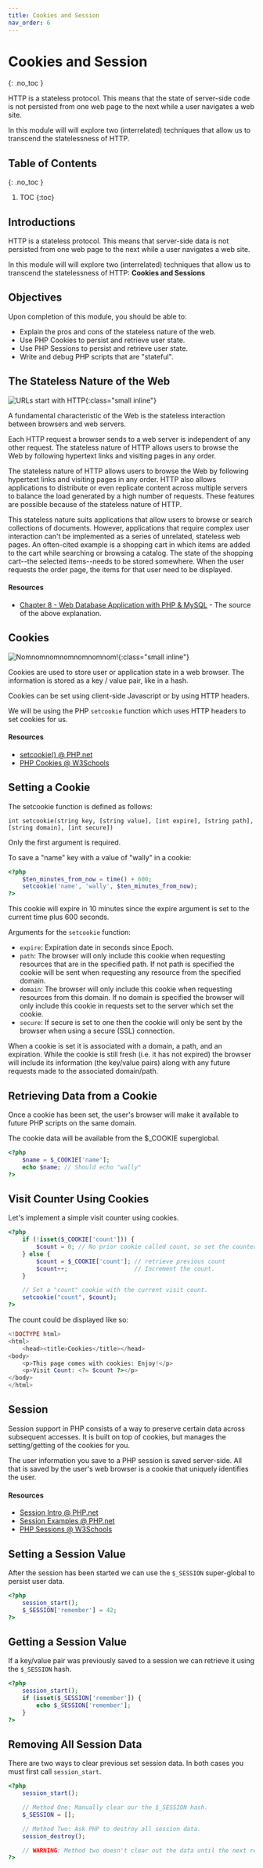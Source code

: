 ```yaml
---
title: Cookies and Session
nav_order: 6
---
```


<!-- prettier-ignore-start -->
# Cookies and Session
{: .no_toc }

HTTP is a stateless protocol. This means that the state of server-side code is not persisted from one web page to the next while a user navigates a web site.

In this module will will explore two (interrelated) techniques that allow us to transcend the statelessness of HTTP.

## Table of Contents
{: .no_toc }

1. TOC
{:toc}

<!-- prettier-ignore-end -->

## Introductions

HTTP is a stateless protocol. This means that server-side data is not persisted from one web page to the next while a user navigates a web site.

In this module will will explore two (interrelated) techniques that allow us to transcend the statelessness of HTTP: **Cookies and Sessions**

## Objectives

Upon completion of this module, you should be able to:

- Explain the pros and cons of the stateless nature of the web.
- Use PHP Cookies to persist and retrieve user state.
- Use PHP Sessions to persist and retrieve user state.
- Write and debug PHP scripts that are "stateful".

## The Stateless Nature of the Web

![URLs start with HTTP](http.jpg){:class="small inline"}

A fundamental characteristic of the Web is the stateless interaction between browsers and web servers.

Each HTTP request a browser sends to a web server is independent of any other request. The stateless nature of HTTP allows users to browse the Web by following hypertext links and visiting pages in any order.

The stateless nature of HTTP allows users to browse the Web by following hypertext links and visiting pages in any order. HTTP also allows applications to distribute or even replicate content across multiple servers to balance the load generated by a high number of requests. These features are possible because of the stateless nature of HTTP.

This stateless nature suits applications that allow users to browse or search collections of documents. However, applications that require complex user interaction can't be implemented as a series of unrelated, stateless web pages. An often-cited example is a shopping cart in which items are added to the cart while searching or browsing a catalog. The state of the shopping cart--the selected items--needs to be stored somewhere. When the user requests the order page, the items for that user need to be displayed.

#### Resources

- [Chapter 8 - Web Database Application with PHP & MySQL](http://www.onlamp.com/pub/a/php/excerpt/webdbapps_8/) - The source of the above explanation.

## Cookies

![Nomnomnomnomnomnomnom!](Choc_Chip_Stack_Sidecookie.png){:class="small inline"}

Cookies are used to store user or application state in a web browser. The information is stored as a key / value pair, like in a hash.

Cookies can be set using client-side Javascript or by using HTTP headers.

We will be using the PHP `setcookie` function which uses HTTP headers to set cookies for us.

#### Resources

- [setcookie() @ PHP.net](https://php.net/manual/en/function.setcookie.php)
- [PHP Cookies @ W3Schools](http://www.w3schools.com/php/php_cookies.asp)

## Setting a Cookie

The setcookie function is defined as follows:

`int setcookie(string key, [string value], [int expire], [string path], [string domain], [int secure])`

Only the first argument is required.

To save a "name" key with a value of "wally" in a cookie:

```php
<?php
    $ten_minutes_from_now = time() + 600;
    setcookie('name', 'wally', $ten_minutes_from_now);
?>
```

This cookie will expire in 10 minutes since the expire argument is set to the current time plus 600 seconds.

Arguments for the `setcookie` function:

- `expire`: Expiration date in seconds since Epoch.
- `path`: The browser will only include this cookie when requesting resources that are in the specified path. If not path is specified the cookie will be sent when requesting any resource from the specified domain.
- `domain`: The browser will only include this cookie when requesting resources from this domain. If no domain is specified the browser will only include this cookie in requests set to the server which set the cookie.
- `secure`: If secure is set to one then the cookie will only be sent by the browser when using a secure (SSL) connection.

When a cookie is set it is associated with a domain, a path, and an expiration. While the cookie is still fresh (i.e. it has not expired) the browser will include its information (the key/value pairs) along with any future requests made to the associated domain/path.

## Retrieving Data from a Cookie

Once a cookie has been set, the user's browser will make it available to future PHP scripts on the same domain.

The cookie data will be available from the $\_COOKIE superglobal.

```php
<?php
    $name = $_COOKIE['name'];
    echo $name; // Should echo "wally"
?>
```

## Visit Counter Using Cookies

Let's implement a simple visit counter using cookies.

```php
<?php
    if (!isset($_COOKIE['count'])) {
        $count = 0; // No prior cookie called count, so set the counter to zero.
    } else {
        $count = $_COOKIE['count']; // retrieve previous count
        $count++;                   // Increment the count.
    }

    // Set a "count" cookie with the current visit count.
    setcookie("count", $count);
?>
```

The count could be displayed like so:

```php
<!DOCTYPE html>
<html>
    <head><title>Cookies</title></head>
<body>
    <p>This page comes with cookies: Enjoy!</p>
    <p>Visit Count: <?= $count ?></p>
</body>
</html>
```

## Session

Session support in PHP consists of a way to preserve certain data across subsequent accesses. It is built on top of cookies, but manages the setting/getting of the cookies for you.

The user information you save to a PHP session is saved server-side. All that is saved by the user's web browser is a cookie that uniquely identifies the user.

#### Resources

- [Session Intro @ PHP.net](http://php.net/manual/en/intro.session.php)
- [Session Examples @ PHP.net](http://php.net/manual/en/session.examples.php)
- [PHP Sessions @ W3Schools](http://www.w3schools.com/php/php_sessions.asp)

## Setting a Session Value

After the session has been started we can use the `$_SESSION` super-global to persist user data.

```php
<?php
    session_start();
    $_SESSION['remember'] = 42;
?>
```

## Getting a Session Value

If a key/value pair was previously saved to a session we can retrieve it using the `$_SESSION` hash.

```php
<?php
    session_start();
    if (isset($_SESSION['remember']) {
        echo $_SESSION['remember'];
    }
?>
```

## Removing All Session Data

There are two ways to clear previous set session data. In both cases you must first call `session_start`.

```php
<?php
    session_start();

    // Method One: Manually clear our the $_SESSION hash.
    $_SESSION = [];

    // Method Two: Ask PHP to destroy all session data.
    session_destroy();

    // WARNING: Method two doesn't clear out the data until the next reload.
?>
```
